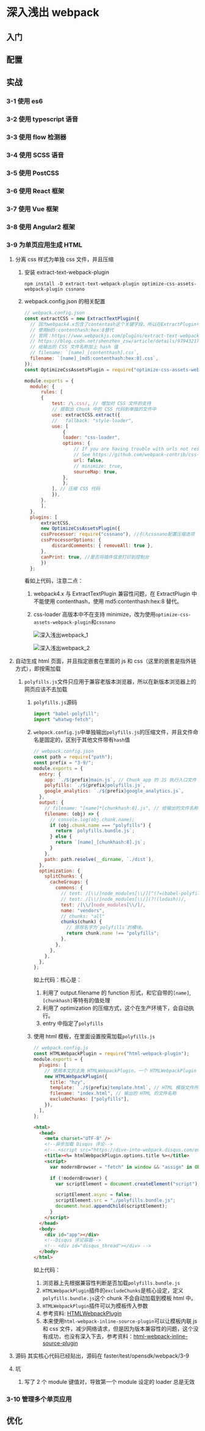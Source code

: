 # 深入浅出 webpack

## 入门

## 配置

## 实战

### 3-1 使用 es6

### 3-2 使用 typescript 语音

### 3-3 使用 flow 检测器

### 3-4 使用 SCSS 语音

### 3-5 使用 PostCSS

### 3-6 使用 React 框架

### 3-7 使用 Vue 框架

### 3-8 使用 Angular2 框架

### 3-9 为单页应用生成 HTML

1. 分离 css 样式为单独 css 文件，并且压缩

   1. 安装 extract-text-webpack-plugin

      `npm install -D extract-text-webpack-plugin optimize-css-assets-webpack-plugin cssnano`

   2. webpack.config.json 的相关配置

      ```js
      // webpack.config.json
      const extractCSS = new ExtractTextPlugin({
        // 因为webpack4.x包含了contentash这个关键字段，所以在ExtractPlugin中不能使用contenthash
        // 使用md5:contenthash:hex:8替代
        // 官网：https://www.webpackjs.com/plugins/extract-text-webpack-plugin/ 有描述，但是不详细，要仔细分析
        // https://blog.csdn.net/shenzhen_zsw/article/details/97943217
        // 给输出的 CSS 文件名称加上 hash 值
        // filename: `[name]_[contenthash].css`,
        filename: `[name]_[md5:contenthash:hex:8].css`,
      });
      const OptimizeCssAssetsPlugin = require("optimize-css-assets-webpack-plugin");

      module.exports = {
        module: {
            rules: [
            {
                test: /\.css/, // 增加对 CSS 文件的支持
                // 提取出 Chunk 中的 CSS 代码到单独的文件中
                use: extractCSS.extract({
                //   fallback: "style-loader",
                use: [
                    {
                    loader: "css-loader",
                    options: {
                        // If you are having trouble with urls not resolving add this setting.
                        // See https://github.com/webpack-contrib/css-loader#url
                        url: false,
                        // minimize: true,
                        sourceMap: true,
                    },
                    },
                ], // 压缩 CSS 代码
                }),
            },
            ],
        },
        plugins: [
            extractCSS,
            new OptimizeCssAssetsPlugin({
            cssProcessor: require("cssnano"), //引入cssnano配置压缩选项
            cssProcessorOptions: {
                discardComments: { removeAll: true },
            },
            canPrint: true, //是否将插件信息打印到控制台
            })
        };
      ```

      看如上代码，注意二点：

      1. webpack4.x 与 ExtractTextPlugin 兼容性问题，在 ExtractPlugin 中不能使用 contenthash，使用 md5:contenthash:hex:8 替代。
      2. css-loader 高版本中不在支持 minimize，改为使用`optimize-css-assets-webpack-plugin`和`cssnano`

         ![深入浅出webpack_1](./img/dive_into_webpack_1.jpg)

         ![深入浅出webpack_2](./img/dive_into_webpack_2.png)

2. 自动生成 html 页面，并且指定嵌套在里面的 js 和 css（这里的嵌套是指外链方式），即按需加载

   1. `polyfills.js`文件只应用于兼容老版本浏览器，所以在新版本浏览器上的网页应该不去加载

      1. `polyfills.js`源码
         ```js
         import "babel-polyfill";
         import "whatwg-fetch";
         ```
      2. `webpack.config.js`中单独输出`polyfills.js`的压缩文件，并且文件命名是固定的，区别于其他文件带有`hash`值

         ```js
         // webpack.config.json
         const path = require("path");
         const prefix = "3-9/";
         module.exports = {
           entry: {
             app: `./${prefix}main.js`, // Chunk app 的 JS 执行入口文件
             polyfills: `./${prefix}polyfills.js`,
             google_analytics: `./${prefix}google_analytics.js`,
           },
           output: {
             // filename: "[name]*[chunkhash:8].js", // 给输出的文件名称加上 hash 值
             filename: (obj) => {
               // console.log(obj.chunk.name);
               if (obj.chunk.name === "polyfills") {
                 return `polyfills.bundle.js`;
               } else {
                 return `[name]_[chunkhash:8].js`;
               }
             },
             path: path.resolve(__dirname, `./dist`),
           },
           optimization: {
             splitChunks: {
               cacheGroups: {
                 commons: {
                   // test: /[\\/]node_modules[\\/][^(?=(babel-polyfill|whatwg-fetch))][\\/]/,
                   // test: /[\\/]node_modules[\\/](?!(lodash))/,
                   test: /[\\/]node_modules[\\/]/,
                   name: "vendors",
                   // chunks: "all"
                   chunks(chunk) {
                     // 排除名字为`polyfills`的模块。
                     return chunk.name !== "polyfills";
                   },
                 },
               },
             },
           },
         };
         ```

         如上代码：核心是：

         1. 利用了 output.filename 的 function 形式，和它自带的`[name]`,`[chunkhash]`等特有的值处理
         2. 利用了 optimization 的压缩方式，这个在生产环境下，会自动执行。
         3. entry 中指定了`polyfills`

      3. 使用 html 模板，在里面设置按需加载`polyfills.js`

         ```js
         // webpack.config.js
         const HTMLWebpackPlugin = require("html-webpack-plugin");
         module.exports = {
           plugins: [
             // 使用本文的主角 HTMLWebpackPlugin，一个 HTMLWebpackPlugin 对应一个 HTML 文件
             new HTMLWebpackPlugin({
               title: "hzy",
               template: `./${prefix}template.html`, // HTML 模版文件所在的文件路径
               filename: "index.html", // 输出的 HTML 的文件名称
               excludeChunks: ["polyfills"],
             }),
           ],
         };
         ```

         ```html
         <html>
           <head>
             <meta charset="UTF-8" />
             <!--异步加载 Disqus 评论-->
             <!-- <script src="https://dive-into-webpack.disqus.com/embed.js" async></script> -->
             <title><%= htmlWebpackPlugin.options.title %></title>
             <script>
               var modernBrowser = "fetch" in window && "assign" in Object;

               if (!modernBrowser) {
                 var scriptElement = document.createElement("script");

                 scriptElement.async = false;
                 scriptElement.src = "./polyfills.bundle.js";
                 document.head.appendChild(scriptElement);
               }
             </script>
           </head>
           <body>
             <div id="app"></div>
             <!--Disqus 评论容器-->
             <!-- <div id="disqus_thread"></div> -->
           </body>
         </html>
         ```

         如上代码：

         1. 浏览器上先根据兼容性判断是否加载`polyfills.bundle.js`
         2. `HTMLWebpackPlugin`插件的`excludeChunks`是核心设定，定义`polyfills.bundle.js`这个 chunk 不会自动加载到模板 html 中。
         3. `HTMLWebpackPlugin`插件可以为模板传入参数
         4. 参考资料: [HTMLWebpackPlugin](https://github.com/jantimon/html-webpack-plugin#third-party-addons)
         5. 本来使用`html-webpack-inline-source-plugin`可以让模板内联 js 和 css 文件，减少网络请求，但是因为版本兼容性的问题，这个没有成功，也没有深入下去，参考资料：[html-webpack-inline-source-plugin](https://github.com/DustinJackson/html-webpack-inline-source-plugin)

3. 源码
   其实核心代码已经贴出，源码在 faster/test/opensdk/webpack/3-9
4. 坑
   1. 写了 2 个 module 键值对，导致第一个 module 设定的 loader 总是无效

### 3-10 管理多个单页应用

####

## 优化
